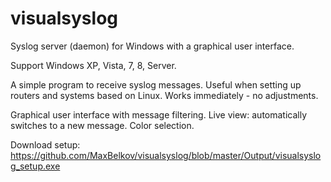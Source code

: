 visualsyslog
============

Syslog server (daemon) for Windows with a graphical user interface.

Support Windows XP, Vista, 7, 8, Server.

A simple program to receive syslog messages. Useful when setting up routers and systems based on Linux. Works immediately - no adjustments.

Graphical user interface with message filtering.
Live view: аutomatically switches to a new message.
Color selection.

Download setup: https://github.com/MaxBelkov/visualsyslog/blob/master/Output/visualsyslog_setup.exe
